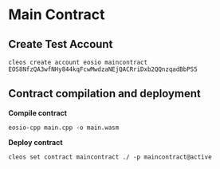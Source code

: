# Main Contract
## Create Test Account
```
cleos create account eosio maincontract EOS8NfzQA3wfNHy844kqFcwMwdzaNEjQACRriDxb2QQnzqadBbPS5
```

## Contract compilation and deployment

**Compile contract**
```
eosio-cpp main.cpp -o main.wasm
```
**Deploy contract**
```
cleos set contract maincontract ./ -p maincontract@active